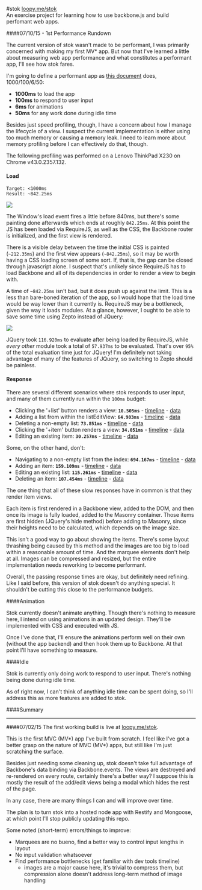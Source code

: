#stok
[loopy.me/stok](loopy.me/stok)    
An exercise project for learning how to use backbone.js and build perfomant web apps.


####07/10/15 - 1st Performance Rundown

The current version of stok wasn't made to be performant, I was primarily concerned with making my first MV* app. But now that I've learned a little about measuring web app performance and what constitutes a performant app, I'll see how stok fares.

I'm going to define a performant app as [this document](https://docs.google.com/document/d/1bYMyE6NdiAupuwl7pWQfB-vOZBPSsXCv57hljLDMV8E/edit) does, 1000/100/6/50: 

- **1000ms** to load the app
- **100ms** to respond to user input
- **6ms** for animations
- **50ms** for any work done during idle time

Besides just speed profiling, though, I have a concern about how I manage the lifecycle of a view. I suspect the current implementation is either using too much memory or causing a memory leak. I need to learn more about memory profiling before I can effectively do that, though.

The following profiling was performed on a Lenovo ThinkPad X230 on Chrome 
v43.0.2357.132.

#### Load 
	Target: <1000ms    
	Result: ~842.25ms

![](http://loopy.me/stok/assets/perf_timeline_LOAD_pass_1.png)

The Window's load event fires a little before 840ms, but there's some painting done afterwards which ends at roughly `842.25ms`. At this point the JS has been loaded via RequireJS, as well as the CSS, the Backbone router is initialized, and the first view is rendered.

There is a visible delay between the time the initial CSS is painted (`~212.35ms`) and the first view appears (`~842.25ms`), so it may be worth having a CSS loading screen of some sort. If, that is, the gap can be closed through javascript alone. I suspect that's unlikely since RequireJS has to load Backbone and all of its dependencies in order to render a view to begin with.

A time of `~842.25ms` isn't bad, but it does push up against the limit. This is a less than bare-boned iteration of the app, so I would hope that the load time would be way lower than it currently is. RequireJS may be a bottleneck, given the way it loads modules. At a glance, however, I ought to be able to save some time using Zepto instead of JQuery:

![](http://loopy.me/stok/assets/eval_jquery_pass_1.png)

JQuery took `116.920ms` to evaluate after being loaded by RequireJS, while *every other* module took a total of `57.937ms` to be evaluated. That's over `95%` of the total evaluation time just for JQuery! I'm definitely not taking advantage of many of the features of JQuery, so switching to Zepto should be painless.

#### Response

There are several different scenarios where stok responds to user input, and many of them currently run within the `100ms` budget:

- Clicking the '+list' button renders a view: **`10.505ms`** - [timeline](http://loopy.me/stok/assets/perf_timeline_RESPONSE_listEditView.png) - [data](http://loopy.me/stok/assets/TimelineRawData-20150710T022030.json)
- Adding a list from within the listEditView: **`64.903ms`** - [timeline](http://loopy.me/stok/assets/perf_timeline_RESPONSE_addList.png) - [data](http://loopy.me/stok/assets/TimelineRawData-20150710T024531.json)
- Deleting a non-empty list: **`73.851ms`** - [timeline](http://loopy.me/stok/assets/perf_timeline_RESPONSE_deleteList_nonEmpty.png) - [data](http://loopy.me/stok/assets/TimelineRawData-20150710T142227.json)
- Clicking the '+item' button renders a view: **`34.051ms`** - [timeline](http://loopy.me/stok/assets/perf_timeline_RESPONSE_itemEditView_empty.png) - [data](http://loopy.me/stok/assets/TimelineRawData-20150710T143614.json)
- Editing an existing item: **`30.257ms`** - [timeline](http://loopy.me/stok/assets/perf_timeline_RESPONSE_itemEditView_existing.png) - [data](http://loopy.me/stok/assets/TimelineRawData-20150710T140720.json)


Some, on the other hand, don't:

- Navigating to a non-empty list from the index: **`694.167ms`** - [timeline](http://loopy.me/stok/assets/perf_timeline_RESPONSE_listView_nonEmpty.png) - [data](http://loopy.me/stok/assets/TimelineRawData-20150710T135333.json)
- Adding an item: **`159.109ms`** - [timeline](http://loopy.me/stok/assets/perf_timeline_RESPONSE_addItem.png) - [data](http://loopy.me/stok/assets/TimelineRawData-20150710T150046.json)
- Editing an existing list: **`115.261ms`** - [timeline](http://loopy.me/stok/assets/perf_timeline_RESPONSE_editList.png) - [data](http://loopy.me/stok/assets/TimelineRawData-20150710T141548.json)
- Deleting an item: **`107.454ms`** - [timeline](http://loopy.me/stok/assets/perf_timeline_RESPONSE_deleteItem.png) - [data](http://loopy.me/stok/assets/TimelineRawData-20150710T150714.json)

The one thing that all of these slow responses have in common is that they render item views. 

Each item is first rendered in a Backbone view, added to the DOM, and then once its image is fully loaded, added to the Masonry container. Those items are first hidden (JQuery's hide method) before adding to Masonry, since their heights need to be calculated, which depends on the image size.

This isn't a good way to go about showing the items. There's some layout thrashing being caused by this method and the images are too big to load within a reasonable amount of time. And the marquee elements don't help at all. Images can be compressed and resized, but the entire implementation needs reworking to become performant.

Overall, the passing response times are okay, but definitely need refining. Like I said before, this version of stok doesn't do anything special. It shouldn't be cutting this close to the performance budgets.

####Animation

Stok currently doesn't animate anything. Though there's nothing to measure here, I intend on using animations in an updated design. They'll be implemented with CSS and executed with JS.

Once I've done that, I'll ensure the animations perform well on their own (without the app backend) and then hook them up to Backbone. At that point I'll have something to measure.

####Idle

Stok is currently only doing work to respond to user input. There's nothing being done during idle time.

As of right now, I can't think of anything idle time can be spent doing, so I'll address this as more features are added to stok.

####Summary



---

####07/02/15
The first working build is live at [loopy.me/stok](loopy.me/stok).

This is the first MVC (MV\*) app I've built from scratch. I feel like I've got a better grasp on the nature of MVC (MV\*) apps, but still like I'm just scratching the surface.

Besides just needing some cleaning up, stok doesn't take full advantage of Backbone's data binding via Backbone.events. The views are destroyed and re-rendered on every route, certainly there's a better way? I suppose this is mostly the result of the add/edit views being a modal which hides the rest of the page.

In any case, there are many things I can and will improve over time. 

The plan is to turn stok into a hosted node app with Restify and Mongoose, at which point I'll stop publicly updating this repo.

Some noted (short-term) errors/things to improve:   

- Marquees are no bueno, find a better way to control input lengths in layout
- No input validation whatsoever
- Find performance bottlenecks (get familiar with dev tools timeline)
  - images are a major cause here, it's trivial to compress them, but compression alone doesn't address long-term method of image handling